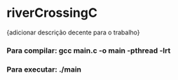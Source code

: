 # riverCrossingC
{adicionar descrição decente para o trabalho}

### Para compilar: gcc main.c -o main -pthread -lrt
### Para executar: ./main
